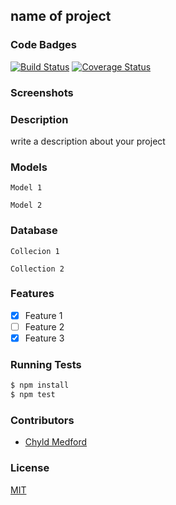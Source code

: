 ## name of project
### Code Badges
[![Build Status](https://travis-ci.org/bchiatt/cap-runner.svg)](https://travis-ci.org/bchiatt/cap-runner)
[![Coverage Status](https://coveralls.io/repos/bchiatt/cap-runner/badge.png)](https://coveralls.io/r/bchiatt/cap-runner)

### Screenshots

### Description
write a description about your project

### Models
```
Model 1
```

```
Model 2
```

### Database
```
Collecion 1
```

```
Collection 2
```

### Features
- [x] Feature 1
- [ ] Feature 2
- [x] Feature 3

### Running Tests
```bash
$ npm install
$ npm test
```

### Contributors
- [Chyld Medford](https://github.com/chyld)

### License
[MIT](LICENSE)

